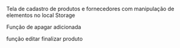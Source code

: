 Tela de cadastro de produtos e fornecedores com manipulação de elementos no local Storage

Função de apagar adicionada


função editar
finalizar produto
